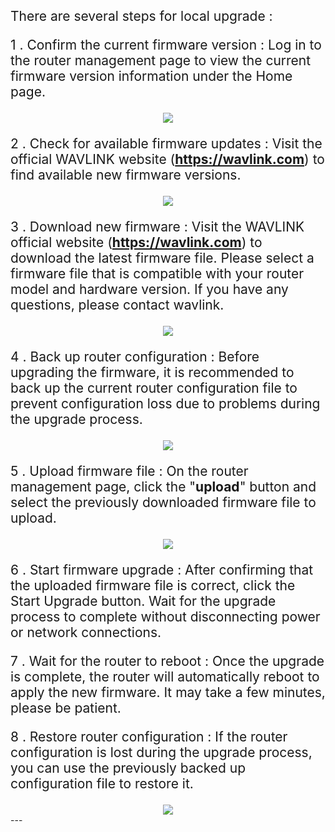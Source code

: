 <style>
    .text {
        font-size: 21px; 
    }
</style>
<p class="text">
There are several steps for local upgrade :
</p>
<p class="text">
1 . Confirm the current firmware version : Log in to the router management page to view the current firmware version information under the Home page.
</p>
<div style="text-align: center;">
    <img class="boxshadow" src="/images/update03.png">
</div>
<p class="text">
2 . Check for available firmware updates : Visit the official WAVLINK website (<b><a href="https://www.wavlink.com/en_us/index.html">https://wavlink.com</a></b>) to find available new firmware versions.
</p>
<div style="text-align: center;">
    <img class="boxshadow" src="/images/upgrade01.png">
</div>
<p class="text">
3 . Download new firmware : Visit the WAVLINK official website (<b><a href="https://www.wavlink.com/en_us/index.html">https://wavlink.com</a></b>) to download the latest firmware file. Please select a firmware file that is compatible with your router model and hardware version. If you have any questions, please contact wavlink.
</p>
<div style="text-align: center;">
    <img class="boxshadow" src="/images/upgrade02.png">
</div>
<p class="text">
4 . Back up router configuration : Before upgrading the firmware, it is recommended to back up the current router configuration file to prevent configuration loss due to problems during the upgrade process.
</p>
<div style="text-align: center;">
    <img class="boxshadow" src="/images/backup.png">
</div>
<p class="text">
5 . Upload firmware file : On the router management page, click the "<b>upload</b>" button and select the previously downloaded firmware file to upload.
</p>
<div style="text-align: center;">
    <img class="boxshadow" src="/images/update01.png">
</div>
<p class="text">
6 . Start firmware upgrade : After confirming that the uploaded firmware file is correct, click the Start Upgrade button. Wait for the upgrade process to complete without disconnecting power or network connections.
</p>
<p class="text">
7 . Wait for the router to reboot : Once the upgrade is complete, the router will automatically reboot to apply the new firmware. It may take a few minutes, please be patient.
</p>
<p class="text">
8 . Restore router configuration : If the router configuration is lost during the upgrade process, you can use the previously backed up configuration file to restore it.
</p>
<div style="text-align: center;">
    <img class="boxshadow" src="/images/backup.png">
</div>
---